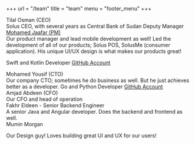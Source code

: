 +++
url = "/team"
title = "team"
menu = "footer_menu"
+++

<div class="box-team">

<div class="flex-item">
Tilal Osman (CEO)
<br>
Solus CEO, with several years as Central Bank of Sudan Deputy Manager
</div>

<div class="flex-item">
<a href="mailto:moe@soluspay.net">Mohamed Jaafar (PM)</a>
<br>Our product manager and lead mobile development as well! Led the development of all of our products; Solus POS, SolusMe (consumer application). His unique UI/UX design is what makes our products great!
<p>Swift and Kotlin Developer <a href="https://github.com/wadjaafar">GitHub Account</a>
</p>
</div>

<div class="flex-item">
Mohamed Yousif (CTO)<br>
Our company CTO; sometimes he do business as well. But he just achieves better as a developer.
Go and Python Developer <a href="https://github.com/adonese">GitHub Account</a>
</div>

<div class="flex-item">
Amjad Abdeen (CFO)
<br>
Our CFO and head of operation
</div>

<div class="flex-item">
Fakhr Eldeen - Senior Backend Engineer
<br>
A senior Java and Angular developer. Does the backend and frontend as well.

</div>

<div class="flex-item">
Mumin Morgan<br>

Our Design guy! Loves building great UI and UX for our users!
</div>
</div>